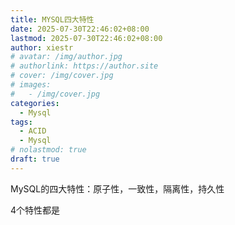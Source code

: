 ```yaml
---
title: MYSQL四大特性
date: 2025-07-30T22:46:02+08:00
lastmod: 2025-07-30T22:46:02+08:00
author: xiestr
# avatar: /img/author.jpg
# authorlink: https://author.site
# cover: /img/cover.jpg
# images:
#   - /img/cover.jpg
categories:
  - Mysql
tags:
  - ACID
  - Mysql
# nolastmod: true
draft: true
---
```


MySQL的四大特性：原子性，一致性，隔离性，持久性

4个特性都是
